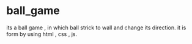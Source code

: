 # ball_game
its a ball game , in which ball strick to wall and change its direction. it is form by using html , css , js.
